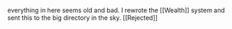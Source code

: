 everything in here seems old and bad. I rewrote the  [[Wealth]] system and sent this to the big directory in the sky. [[Rejected]]
